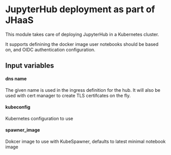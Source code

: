 # JupyterHub deployment as part of JHaaS

This module takes care of deploying JupyterHub in a Kubernetes cluster.

It supports definining the docker image user notebooks should be based on,
and OIDC authentication configuration.

## Input variables

#### dns name

The given name is used in the ingress definition for the hub. It will also be
used with cert manager to create TLS certifcates on the fly.

#### kubeconfig

Kubernetes configuration to use

#### spawner_image

Dokcer image to use with KubeSpawner, defaults to latest minimal notebook image


